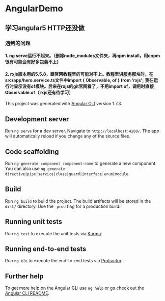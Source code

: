 # AngularDemo
## 学习angular5 HTTP还没做
### 遇到的问题
#### 1. ng serve运行不起来。（删除node_modules文件夹，再npm install，用cnpm很有可能会有好多包装不上）
#### 2. rxjs版本用的5.5.8，跟官网教程里的可能对不上。教程里讲服务那块时，在src/app/hero.service.ts文件中import { Observable, of } from 'rxjs'; 我在运行时显示没有of模块。后来在rxjs的git官网看了，不用import of，调用时直接Observable.of（rxjs还有待学习）

This project was generated with [Angular CLI](https://github.com/angular/angular-cli) version 1.7.3.

## Development server

Run `ng serve` for a dev server. Navigate to `http://localhost:4200/`. The app will automatically reload if you change any of the source files.

## Code scaffolding

Run `ng generate component component-name` to generate a new component. You can also use `ng generate directive|pipe|service|class|guard|interface|enum|module`.

## Build

Run `ng build` to build the project. The build artifacts will be stored in the `dist/` directory. Use the `-prod` flag for a production build.

## Running unit tests

Run `ng test` to execute the unit tests via [Karma](https://karma-runner.github.io).

## Running end-to-end tests

Run `ng e2e` to execute the end-to-end tests via [Protractor](http://www.protractortest.org/).

## Further help

To get more help on the Angular CLI use `ng help` or go check out the [Angular CLI README](https://github.com/angular/angular-cli/blob/master/README.md).
